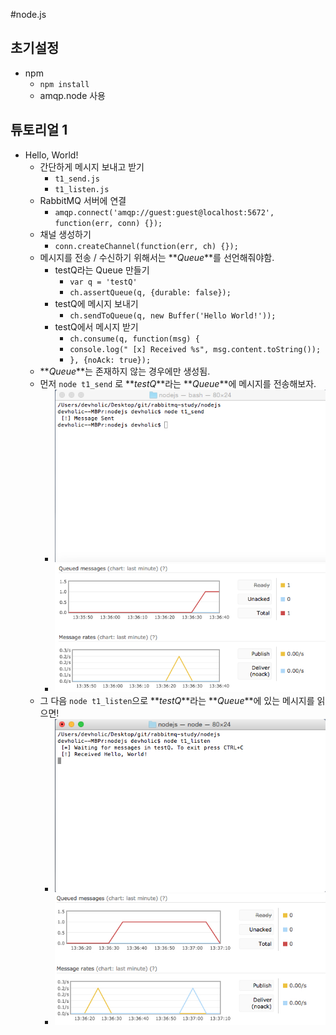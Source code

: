 #node.js

## 초기설정

* npm
	* `npm install`
	* amqp.node 사용

## 튜토리얼 1
* Hello, World!
	* 간단하게 메시지 보내고 받기
		* `t1_send.js` 
		* `t1_listen.js` 
	* RabbitMQ 서버에 연결
		* `amqp.connect('amqp://guest:guest@localhost:5672', function(err, conn) {});`
	* 채널 생성하기
		* `conn.createChannel(function(err, ch) {});`
	* 메시지를 전송 / 수신하기 위해서는 **_Queue_**를 선언해줘야함.
		* testQ라는 Queue 만들기
			* `var q = 'testQ'`
			* `ch.assertQueue(q, {durable: false});`
		* testQ에 메시지 보내기
			* `ch.sendToQueue(q, new Buffer('Hello World!'));`
		* testQ에서 메시지 받기
			* `ch.consume(q, function(msg) {`
			* `console.log(" [x] Received %s", msg.content.toString());`
			* `}, {noAck: true});`
	* **_Queue_**는 존재하지 않는 경우에만 생성됨.
	* 먼저 `node t1_send` 로 **_testQ_**라는 **_Queue_**에 메시지를 전송해보자.
		* ![send](/nodejs/static/t1_send.png)
		* ![send console](/nodejs/static/t1_produce.png) 
	* 그 다음 `node t1_listen`으로 **_testQ_**라는 **_Queue_**에 있는 메시지를 읽으면!
		* ![listen](/nodejs/static/t1_listen.png)
		* ![consume](/nodejs/static/t1_consume.jpg) 
	
